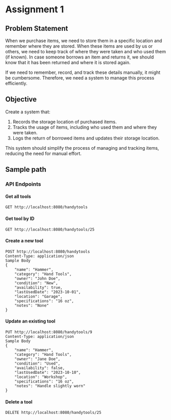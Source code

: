 # Assignment 1

## Problem Statement

When we purchase items, we need to store them in a specific location and remember where they are stored. When these items are used by us or others, we need to keep track of where they were taken and who used them (if known). In case someone borrows an item and returns it, we should know that it has been returned and where it is stored again. 

If we need to remember, record, and track these details manually, it might be cumbersome. Therefore, we need a system to manage this process efficiently.

## Objective

Create a system that:
1. Records the storage location of purchased items.
2. Tracks the usage of items, including who used them and where they were taken.
3. Logs the return of borrowed items and updates their storage location.

This system should simplify the process of managing and tracking items, reducing the need for manual effort.

## Sample path
### API Endpoints

#### Get all tools
```
GET http://localhost:8080/handytools
```

#### Get tool by ID
```
GET http://localhost:8080/handytools/25
```

#### Create a new tool
```
POST http://localhost:8080/handytools
Content-Type: application/json
Sample Body
{
    "name": "Hammer",
    "category": "Hand Tools",
    "owner": "John Doe",
    "condition": "New",
    "availability": true,
    "lastUsedDate": "2023-10-01",
    "location": "Garage",
    "specifications": "16 oz",
    "notes": "None"
}
```

#### Update an existing tool
```
PUT http://localhost:8080/handytools/9
Content-Type: application/json
Sample Body
{
    "name": "Hammer",
    "category": "Hand Tools",
    "owner": "Jane Doe",
    "condition": "Used",
    "availability": false,
    "lastUsedDate": "2023-10-10",
    "location": "Workshop",
    "specifications": "16 oz",
    "notes": "Handle slightly worn"
}
```

#### Delete a tool
```
DELETE http://localhost:8080/handytools/25
```
